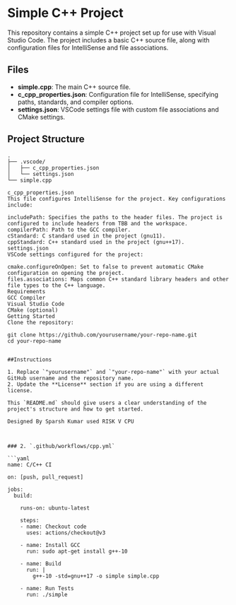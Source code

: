# Simple C++ Project

This repository contains a simple C++ project set up for use with Visual Studio Code. The project includes a basic C++ source file, along with configuration files for IntelliSense and file associations.

## Files

- **simple.cpp**: The main C++ source file.
- **c_cpp_properties.json**: Configuration file for IntelliSense, specifying paths, standards, and compiler options.
- **settings.json**: VSCode settings file with custom file associations and CMake settings.

## Project Structure

```plaintext
.
├── .vscode/
│   ├── c_cpp_properties.json
│   └── settings.json
└── simple.cpp

c_cpp_properties.json
This file configures IntelliSense for the project. Key configurations include:

includePath: Specifies the paths to the header files. The project is configured to include headers from TBB and the workspace.
compilerPath: Path to the GCC compiler.
cStandard: C standard used in the project (gnu11).
cppStandard: C++ standard used in the project (gnu++17).
settings.json
VSCode settings configured for the project:

cmake.configureOnOpen: Set to false to prevent automatic CMake configuration on opening the project.
files.associations: Maps common C++ standard library headers and other file types to the C++ language.
Requirements
GCC Compiler
Visual Studio Code
CMake (optional)
Getting Started
Clone the repository:

git clone https://github.com/yourusername/your-repo-name.git
cd your-repo-name


##Instructions

1. Replace `"yourusername"` and `"your-repo-name"` with your actual GitHub username and the repository name.
2. Update the **License** section if you are using a different license.

This `README.md` should give users a clear understanding of the project's structure and how to get started.

Designed By Sparsh Kumar used RISK V CPU



### 2. `.github/workflows/cpp.yml`

```yaml
name: C/C++ CI

on: [push, pull_request]

jobs:
  build:

    runs-on: ubuntu-latest

    steps:
    - name: Checkout code
      uses: actions/checkout@v3

    - name: Install GCC
      run: sudo apt-get install g++-10

    - name: Build
      run: |
        g++-10 -std=gnu++17 -o simple simple.cpp

    - name: Run Tests
      run: ./simple
